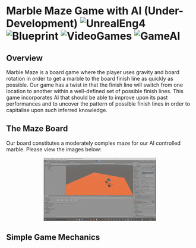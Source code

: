 # Marble Maze Game with AI (Under-Development) ![UnrealEng4](https://img.shields.io/badge/Unreal-Engine%204-red) ![Blueprint](https://img.shields.io/badge/Blueprint-Visual%20Scripting-blue) ![VideoGames](https://img.shields.io/badge/Video-Games-orange) ![GameAI](https://img.shields.io/badge/Game-AI-lightgrey)

## Overview

Marble Maze is a board game where the player uses gravity and board rotation in order to get a marble to the board finish line as quickly as possible. Our game has a twist in that the finish line will switch from one location to another within a well-defined set of possible finish lines. This game incorporates AI that should be able to improve upon its past performances and to uncover the pattern of possible finish lines in order to capitalise upon such inferred knowledge. 

## The Maze Board

Our board constitutes a moderately complex maze for our AI controlled marble. Please view the images below:

<p align="center">
  <img src="https://github.com/antoine186/3D-Helicopter/blob/main/imgs/GifMaker_20210212201345902.gif" alt="alt text" width=60% height=60%>
</p>

## Simple Game Mechanics
